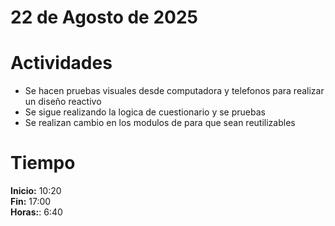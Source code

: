 #  22 de Agosto de 2025

# Actividades

- Se hacen pruebas visuales desde computadora y telefonos para realizar un diseño reactivo
- Se sigue realizando la logica de cuestionario y se pruebas 
- Se realizan cambio en los modulos de para que sean reutilizables

# Tiempo

**Inicio:** 10:20  
**Fin:** 17:00  
**Horas:**: 6:40  
